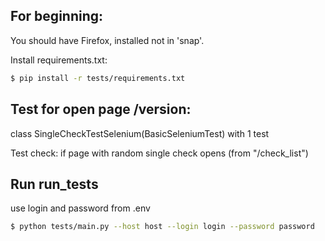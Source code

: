 ## For beginning:

You should have Firefox, installed not in 'snap'.

Install requirements.txt:

```bash
$ pip install -r tests/requirements.txt
```


## Test for open page /version:
class SingleCheckTestSelenium(BasicSeleniumTest) with 1 test

Test check: if page with random single check opens (from "/check_list")

## Run run_tests

use login and password from .env

```bash
$ python tests/main.py --host host --login login --password password
```

